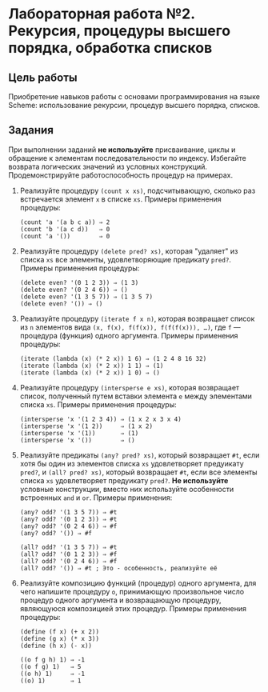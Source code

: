 # Лабораторная работа №2. Рекурсия, процедуры высшего порядка, обработка списков

## Цель работы

Приобретение навыков работы с основами программирования на языке Scheme: использование рекурсии, процедур высшего порядка, списков.

## Задания

При выполнении заданий **не используйте** присваивание, циклы и обращение к элементам последовательности по индексу. Избегайте возврата логических значений из условных конструкций. Продемонстрируйте работоспособность процедур на примерах.

1.  Реализуйте процедуру `(count x xs)`, подсчитывающую, сколько раз встречается элемент `x` в списке `xs`. Примеры применения процедуры:

    ```nohighlight
    (count 'a '(a b c a)) ⇒ 2
    (count 'b '(a c d))   ⇒ 0
    (count 'a '())        ⇒ 0
    ```

2.  Реализуйте процедуру `(delete pred? xs)`, которая "удаляет" из списка `xs` все элементы, удовлетворяющие предикату `pred?`. Примеры применения процедуры:

    ```nohighlight
    (delete even? '(0 1 2 3)) ⇒ (1 3)
    (delete even? '(0 2 4 6)) ⇒ ()
    (delete even? '(1 3 5 7)) ⇒ (1 3 5 7)
    (delete even? '()) ⇒ ()
    ```

3.  Реализуйте процедуру `(iterate f x n)`, которая возвращает список из `n` элементов вида `(x, f(x), f(f(x)), f(f(f(x))), …)`, где `f` — процедура (функция) одного аргумента. Примеры применения процедуры:

    ```nohighlight
    (iterate (lambda (x) (* 2 x)) 1 6) ⇒ (1 2 4 8 16 32)
    (iterate (lambda (x) (* 2 x)) 1 1) ⇒ (1)
    (iterate (lambda (x) (* 2 x)) 1 0) ⇒ ()
    ```

4.  Реализуйте процедуру `(intersperse e xs)`, которая возвращает список, полученный путем вставки элемента `е` между элементами списка `xs`. Примеры применения процедуры:

    ```nohighlight
    (intersperse 'x '(1 2 3 4)) ⇒ (1 x 2 x 3 x 4)
    (intersperse 'x '(1 2))     ⇒ (1 x 2)
    (intersperse 'x '(1))       ⇒ (1)
    (intersperse 'x '())        ⇒ ()
    ```

5.  Реализуйте предикаты `(any? pred? xs)`, который возвращает `#t`, если хотя бы один из элементов списка `xs` удовлетворяет предуикату `pred?`, и `(all? pred? xs)`, который возвращает `#t`, если все элементы списка `xs` удовлетворяет предуикату `pred?`. **Не используйте** условные конструкции, вместо них используйте особенности встроенных `and` и `or`. Примеры применения:

    ```nohighlight
    (any? odd? '(1 3 5 7)) ⇒ #t
    (any? odd? '(0 1 2 3)) ⇒ #t
    (any? odd? '(0 2 4 6)) ⇒ #f
    (any? odd? '()) ⇒ #f
    
    (all? odd? '(1 3 5 7)) ⇒ #t
    (all? odd? '(0 1 2 3)) ⇒ #f
    (all? odd? '(0 2 4 6)) ⇒ #f
    (all? odd? '()) ⇒ #t ; Это - особенность, реализуйте её
    ```

6.  Реализуйте композицию функций (процедур) одного аргумента, для чего напишите процедуру `o`, принимающую произвольное число процедур одного аргумента и возвращающую процедуру, являющуюся композицией этих процедур.  Примеры применения процедуры:

    ```nohighlight
    (define (f x) (+ x 2))
    (define (g x) (* x 3))
    (define (h x) (- x))
    
    ((o f g h) 1) ⇒ -1
    ((o f g) 1)   ⇒ 5
    ((o h) 1)     ⇒ -1
    ((o) 1)       ⇒ 1
    ```


